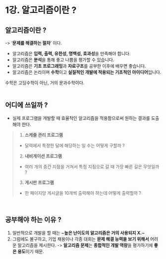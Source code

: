 # 1강. 알고리즘이란 ?

## 알고리즘이란 ?
-> ‘**문제를 해결하는 절차**’ 이다.

- 알고리즘은 **입력, 출력, 유한성, 명백성, 효과성**을 만족해야 합니다.
- 알고리즘은 **분석**을 통해 좋고 나쁨을 평가할 수 있습니다.
- 알고리즘은 **기초 프로그래밍**과 **자료구조**를 공부한 이후에 배우면 좋습니다.
- 알고리즘은 논리이며 **수학**이고 **실질적인 개발에 적용되는 기초적인 아이디어**입니다. 

수학은 고딩수학이 아닌, 거의 문과수학이다. <br><br>



 ## 어디에 쓰일까 ?
- 실제 프로그램을 개발할 때 효율적인 알고리즘을 적용함으로써 원하는 결과를 도출해야 한다.

> 1. **스케줄 관리 프로그램** 
> - 달력에서 특정한 달에 해당하는 일 수는 어떻게 구할까 ?
> 2. **내비게이션 프로그램** 
> - 여러 개의 중간 지점을 거쳐서 특정 지점으로 갈 때 가장 빠른 길은 무엇일까 ?
> 3. **게시판 프로그램**
> - 한 페이지당 게시글을 10개씩 출력해야 하는데 어떻게 출력할까 ?

<br>

## 공부해야 하는 이유 ?

1. 일반적으로 개발을 할 때는 ~**높은 난이도의 알고리즘은 거의 사용되지 X.**~
2. 그럼에도 불구하고, 기업 채용이나 각종 대회는 **문제 해결 능력을 보기 위해서** 어려운 알고리즘을 제시한다. -> **알고리즘 문제**는 **종합적인 개발 역량**을 평가하기에 **좋은 용도**이기 때문.



